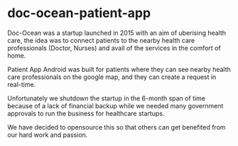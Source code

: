 # doc-ocean-patient-app

Doc-Ocean was a startup launched in 2015 with an aim of uberising health care, the idea was to connect patients to the nearby health care professionals (Doctor, Nurses) and avail of the services in the comfort of home.

Patient App Android was built for patients where they can see nearby health care professionals on the google map, and they can create a request in real-time.

Unfortunately we shutdown the startup in the 6-month span of time because of a lack of financial backup while we needed many government approvals to run the business for healthcare startups.

We have decided to opensource this so that others can get benefited from our hard work and passion.
